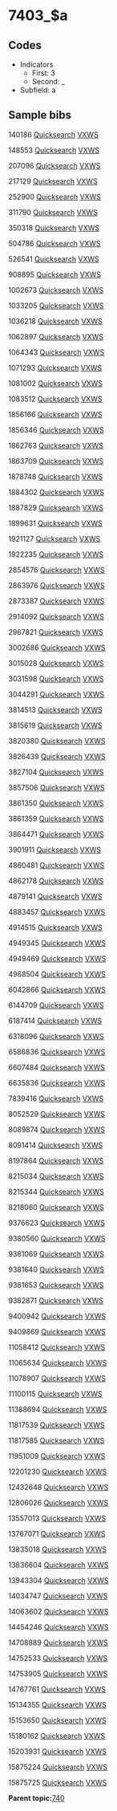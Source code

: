 # 7403\_$a

## Codes

-   Indicators
    -   First: 3
    -   Second: \_
-   Subfield: a

## Sample bibs

140186 [Quicksearch](https://search.library.yale.edu/catalog/140186) [VXWS](http://prodorbis.library.yale.edu:7014/vxws/GetHoldingsService?bibId=140186)

148553 [Quicksearch](https://search.library.yale.edu/catalog/148553) [VXWS](http://prodorbis.library.yale.edu:7014/vxws/GetHoldingsService?bibId=148553)

207096 [Quicksearch](https://search.library.yale.edu/catalog/207096) [VXWS](http://prodorbis.library.yale.edu:7014/vxws/GetHoldingsService?bibId=207096)

217129 [Quicksearch](https://search.library.yale.edu/catalog/217129) [VXWS](http://prodorbis.library.yale.edu:7014/vxws/GetHoldingsService?bibId=217129)

252900 [Quicksearch](https://search.library.yale.edu/catalog/252900) [VXWS](http://prodorbis.library.yale.edu:7014/vxws/GetHoldingsService?bibId=252900)

311790 [Quicksearch](https://search.library.yale.edu/catalog/311790) [VXWS](http://prodorbis.library.yale.edu:7014/vxws/GetHoldingsService?bibId=311790)

350318 [Quicksearch](https://search.library.yale.edu/catalog/350318) [VXWS](http://prodorbis.library.yale.edu:7014/vxws/GetHoldingsService?bibId=350318)

504786 [Quicksearch](https://search.library.yale.edu/catalog/504786) [VXWS](http://prodorbis.library.yale.edu:7014/vxws/GetHoldingsService?bibId=504786)

526541 [Quicksearch](https://search.library.yale.edu/catalog/526541) [VXWS](http://prodorbis.library.yale.edu:7014/vxws/GetHoldingsService?bibId=526541)

908895 [Quicksearch](https://search.library.yale.edu/catalog/908895) [VXWS](http://prodorbis.library.yale.edu:7014/vxws/GetHoldingsService?bibId=908895)

1002673 [Quicksearch](https://search.library.yale.edu/catalog/1002673) [VXWS](http://prodorbis.library.yale.edu:7014/vxws/GetHoldingsService?bibId=1002673)

1033205 [Quicksearch](https://search.library.yale.edu/catalog/1033205) [VXWS](http://prodorbis.library.yale.edu:7014/vxws/GetHoldingsService?bibId=1033205)

1036218 [Quicksearch](https://search.library.yale.edu/catalog/1036218) [VXWS](http://prodorbis.library.yale.edu:7014/vxws/GetHoldingsService?bibId=1036218)

1062897 [Quicksearch](https://search.library.yale.edu/catalog/1062897) [VXWS](http://prodorbis.library.yale.edu:7014/vxws/GetHoldingsService?bibId=1062897)

1064343 [Quicksearch](https://search.library.yale.edu/catalog/1064343) [VXWS](http://prodorbis.library.yale.edu:7014/vxws/GetHoldingsService?bibId=1064343)

1071293 [Quicksearch](https://search.library.yale.edu/catalog/1071293) [VXWS](http://prodorbis.library.yale.edu:7014/vxws/GetHoldingsService?bibId=1071293)

1081002 [Quicksearch](https://search.library.yale.edu/catalog/1081002) [VXWS](http://prodorbis.library.yale.edu:7014/vxws/GetHoldingsService?bibId=1081002)

1083512 [Quicksearch](https://search.library.yale.edu/catalog/1083512) [VXWS](http://prodorbis.library.yale.edu:7014/vxws/GetHoldingsService?bibId=1083512)

1856166 [Quicksearch](https://search.library.yale.edu/catalog/1856166) [VXWS](http://prodorbis.library.yale.edu:7014/vxws/GetHoldingsService?bibId=1856166)

1856346 [Quicksearch](https://search.library.yale.edu/catalog/1856346) [VXWS](http://prodorbis.library.yale.edu:7014/vxws/GetHoldingsService?bibId=1856346)

1862763 [Quicksearch](https://search.library.yale.edu/catalog/1862763) [VXWS](http://prodorbis.library.yale.edu:7014/vxws/GetHoldingsService?bibId=1862763)

1863709 [Quicksearch](https://search.library.yale.edu/catalog/1863709) [VXWS](http://prodorbis.library.yale.edu:7014/vxws/GetHoldingsService?bibId=1863709)

1878748 [Quicksearch](https://search.library.yale.edu/catalog/1878748) [VXWS](http://prodorbis.library.yale.edu:7014/vxws/GetHoldingsService?bibId=1878748)

1884302 [Quicksearch](https://search.library.yale.edu/catalog/1884302) [VXWS](http://prodorbis.library.yale.edu:7014/vxws/GetHoldingsService?bibId=1884302)

1887829 [Quicksearch](https://search.library.yale.edu/catalog/1887829) [VXWS](http://prodorbis.library.yale.edu:7014/vxws/GetHoldingsService?bibId=1887829)

1899631 [Quicksearch](https://search.library.yale.edu/catalog/1899631) [VXWS](http://prodorbis.library.yale.edu:7014/vxws/GetHoldingsService?bibId=1899631)

1921127 [Quicksearch](https://search.library.yale.edu/catalog/1921127) [VXWS](http://prodorbis.library.yale.edu:7014/vxws/GetHoldingsService?bibId=1921127)

1922235 [Quicksearch](https://search.library.yale.edu/catalog/1922235) [VXWS](http://prodorbis.library.yale.edu:7014/vxws/GetHoldingsService?bibId=1922235)

2854576 [Quicksearch](https://search.library.yale.edu/catalog/2854576) [VXWS](http://prodorbis.library.yale.edu:7014/vxws/GetHoldingsService?bibId=2854576)

2863976 [Quicksearch](https://search.library.yale.edu/catalog/2863976) [VXWS](http://prodorbis.library.yale.edu:7014/vxws/GetHoldingsService?bibId=2863976)

2873387 [Quicksearch](https://search.library.yale.edu/catalog/2873387) [VXWS](http://prodorbis.library.yale.edu:7014/vxws/GetHoldingsService?bibId=2873387)

2914092 [Quicksearch](https://search.library.yale.edu/catalog/2914092) [VXWS](http://prodorbis.library.yale.edu:7014/vxws/GetHoldingsService?bibId=2914092)

2967821 [Quicksearch](https://search.library.yale.edu/catalog/2967821) [VXWS](http://prodorbis.library.yale.edu:7014/vxws/GetHoldingsService?bibId=2967821)

3002686 [Quicksearch](https://search.library.yale.edu/catalog/3002686) [VXWS](http://prodorbis.library.yale.edu:7014/vxws/GetHoldingsService?bibId=3002686)

3015028 [Quicksearch](https://search.library.yale.edu/catalog/3015028) [VXWS](http://prodorbis.library.yale.edu:7014/vxws/GetHoldingsService?bibId=3015028)

3031598 [Quicksearch](https://search.library.yale.edu/catalog/3031598) [VXWS](http://prodorbis.library.yale.edu:7014/vxws/GetHoldingsService?bibId=3031598)

3044291 [Quicksearch](https://search.library.yale.edu/catalog/3044291) [VXWS](http://prodorbis.library.yale.edu:7014/vxws/GetHoldingsService?bibId=3044291)

3814513 [Quicksearch](https://search.library.yale.edu/catalog/3814513) [VXWS](http://prodorbis.library.yale.edu:7014/vxws/GetHoldingsService?bibId=3814513)

3815619 [Quicksearch](https://search.library.yale.edu/catalog/3815619) [VXWS](http://prodorbis.library.yale.edu:7014/vxws/GetHoldingsService?bibId=3815619)

3820380 [Quicksearch](https://search.library.yale.edu/catalog/3820380) [VXWS](http://prodorbis.library.yale.edu:7014/vxws/GetHoldingsService?bibId=3820380)

3826439 [Quicksearch](https://search.library.yale.edu/catalog/3826439) [VXWS](http://prodorbis.library.yale.edu:7014/vxws/GetHoldingsService?bibId=3826439)

3827104 [Quicksearch](https://search.library.yale.edu/catalog/3827104) [VXWS](http://prodorbis.library.yale.edu:7014/vxws/GetHoldingsService?bibId=3827104)

3857506 [Quicksearch](https://search.library.yale.edu/catalog/3857506) [VXWS](http://prodorbis.library.yale.edu:7014/vxws/GetHoldingsService?bibId=3857506)

3861350 [Quicksearch](https://search.library.yale.edu/catalog/3861350) [VXWS](http://prodorbis.library.yale.edu:7014/vxws/GetHoldingsService?bibId=3861350)

3861359 [Quicksearch](https://search.library.yale.edu/catalog/3861359) [VXWS](http://prodorbis.library.yale.edu:7014/vxws/GetHoldingsService?bibId=3861359)

3864471 [Quicksearch](https://search.library.yale.edu/catalog/3864471) [VXWS](http://prodorbis.library.yale.edu:7014/vxws/GetHoldingsService?bibId=3864471)

3901911 [Quicksearch](https://search.library.yale.edu/catalog/3901911) [VXWS](http://prodorbis.library.yale.edu:7014/vxws/GetHoldingsService?bibId=3901911)

4860481 [Quicksearch](https://search.library.yale.edu/catalog/4860481) [VXWS](http://prodorbis.library.yale.edu:7014/vxws/GetHoldingsService?bibId=4860481)

4862178 [Quicksearch](https://search.library.yale.edu/catalog/4862178) [VXWS](http://prodorbis.library.yale.edu:7014/vxws/GetHoldingsService?bibId=4862178)

4879141 [Quicksearch](https://search.library.yale.edu/catalog/4879141) [VXWS](http://prodorbis.library.yale.edu:7014/vxws/GetHoldingsService?bibId=4879141)

4883457 [Quicksearch](https://search.library.yale.edu/catalog/4883457) [VXWS](http://prodorbis.library.yale.edu:7014/vxws/GetHoldingsService?bibId=4883457)

4914515 [Quicksearch](https://search.library.yale.edu/catalog/4914515) [VXWS](http://prodorbis.library.yale.edu:7014/vxws/GetHoldingsService?bibId=4914515)

4949345 [Quicksearch](https://search.library.yale.edu/catalog/4949345) [VXWS](http://prodorbis.library.yale.edu:7014/vxws/GetHoldingsService?bibId=4949345)

4949469 [Quicksearch](https://search.library.yale.edu/catalog/4949469) [VXWS](http://prodorbis.library.yale.edu:7014/vxws/GetHoldingsService?bibId=4949469)

4968504 [Quicksearch](https://search.library.yale.edu/catalog/4968504) [VXWS](http://prodorbis.library.yale.edu:7014/vxws/GetHoldingsService?bibId=4968504)

6042866 [Quicksearch](https://search.library.yale.edu/catalog/6042866) [VXWS](http://prodorbis.library.yale.edu:7014/vxws/GetHoldingsService?bibId=6042866)

6144709 [Quicksearch](https://search.library.yale.edu/catalog/6144709) [VXWS](http://prodorbis.library.yale.edu:7014/vxws/GetHoldingsService?bibId=6144709)

6187414 [Quicksearch](https://search.library.yale.edu/catalog/6187414) [VXWS](http://prodorbis.library.yale.edu:7014/vxws/GetHoldingsService?bibId=6187414)

6318096 [Quicksearch](https://search.library.yale.edu/catalog/6318096) [VXWS](http://prodorbis.library.yale.edu:7014/vxws/GetHoldingsService?bibId=6318096)

6586836 [Quicksearch](https://search.library.yale.edu/catalog/6586836) [VXWS](http://prodorbis.library.yale.edu:7014/vxws/GetHoldingsService?bibId=6586836)

6607484 [Quicksearch](https://search.library.yale.edu/catalog/6607484) [VXWS](http://prodorbis.library.yale.edu:7014/vxws/GetHoldingsService?bibId=6607484)

6635836 [Quicksearch](https://search.library.yale.edu/catalog/6635836) [VXWS](http://prodorbis.library.yale.edu:7014/vxws/GetHoldingsService?bibId=6635836)

7839416 [Quicksearch](https://search.library.yale.edu/catalog/7839416) [VXWS](http://prodorbis.library.yale.edu:7014/vxws/GetHoldingsService?bibId=7839416)

8052529 [Quicksearch](https://search.library.yale.edu/catalog/8052529) [VXWS](http://prodorbis.library.yale.edu:7014/vxws/GetHoldingsService?bibId=8052529)

8089874 [Quicksearch](https://search.library.yale.edu/catalog/8089874) [VXWS](http://prodorbis.library.yale.edu:7014/vxws/GetHoldingsService?bibId=8089874)

8091414 [Quicksearch](https://search.library.yale.edu/catalog/8091414) [VXWS](http://prodorbis.library.yale.edu:7014/vxws/GetHoldingsService?bibId=8091414)

8197864 [Quicksearch](https://search.library.yale.edu/catalog/8197864) [VXWS](http://prodorbis.library.yale.edu:7014/vxws/GetHoldingsService?bibId=8197864)

8215034 [Quicksearch](https://search.library.yale.edu/catalog/8215034) [VXWS](http://prodorbis.library.yale.edu:7014/vxws/GetHoldingsService?bibId=8215034)

8215344 [Quicksearch](https://search.library.yale.edu/catalog/8215344) [VXWS](http://prodorbis.library.yale.edu:7014/vxws/GetHoldingsService?bibId=8215344)

8218060 [Quicksearch](https://search.library.yale.edu/catalog/8218060) [VXWS](http://prodorbis.library.yale.edu:7014/vxws/GetHoldingsService?bibId=8218060)

9376623 [Quicksearch](https://search.library.yale.edu/catalog/9376623) [VXWS](http://prodorbis.library.yale.edu:7014/vxws/GetHoldingsService?bibId=9376623)

9380560 [Quicksearch](https://search.library.yale.edu/catalog/9380560) [VXWS](http://prodorbis.library.yale.edu:7014/vxws/GetHoldingsService?bibId=9380560)

9381069 [Quicksearch](https://search.library.yale.edu/catalog/9381069) [VXWS](http://prodorbis.library.yale.edu:7014/vxws/GetHoldingsService?bibId=9381069)

9381640 [Quicksearch](https://search.library.yale.edu/catalog/9381640) [VXWS](http://prodorbis.library.yale.edu:7014/vxws/GetHoldingsService?bibId=9381640)

9381653 [Quicksearch](https://search.library.yale.edu/catalog/9381653) [VXWS](http://prodorbis.library.yale.edu:7014/vxws/GetHoldingsService?bibId=9381653)

9382871 [Quicksearch](https://search.library.yale.edu/catalog/9382871) [VXWS](http://prodorbis.library.yale.edu:7014/vxws/GetHoldingsService?bibId=9382871)

9400942 [Quicksearch](https://search.library.yale.edu/catalog/9400942) [VXWS](http://prodorbis.library.yale.edu:7014/vxws/GetHoldingsService?bibId=9400942)

9409869 [Quicksearch](https://search.library.yale.edu/catalog/9409869) [VXWS](http://prodorbis.library.yale.edu:7014/vxws/GetHoldingsService?bibId=9409869)

11058412 [Quicksearch](https://search.library.yale.edu/catalog/11058412) [VXWS](http://prodorbis.library.yale.edu:7014/vxws/GetHoldingsService?bibId=11058412)

11065634 [Quicksearch](https://search.library.yale.edu/catalog/11065634) [VXWS](http://prodorbis.library.yale.edu:7014/vxws/GetHoldingsService?bibId=11065634)

11078907 [Quicksearch](https://search.library.yale.edu/catalog/11078907) [VXWS](http://prodorbis.library.yale.edu:7014/vxws/GetHoldingsService?bibId=11078907)

11100115 [Quicksearch](https://search.library.yale.edu/catalog/11100115) [VXWS](http://prodorbis.library.yale.edu:7014/vxws/GetHoldingsService?bibId=11100115)

11388694 [Quicksearch](https://search.library.yale.edu/catalog/11388694) [VXWS](http://prodorbis.library.yale.edu:7014/vxws/GetHoldingsService?bibId=11388694)

11817539 [Quicksearch](https://search.library.yale.edu/catalog/11817539) [VXWS](http://prodorbis.library.yale.edu:7014/vxws/GetHoldingsService?bibId=11817539)

11817585 [Quicksearch](https://search.library.yale.edu/catalog/11817585) [VXWS](http://prodorbis.library.yale.edu:7014/vxws/GetHoldingsService?bibId=11817585)

11951009 [Quicksearch](https://search.library.yale.edu/catalog/11951009) [VXWS](http://prodorbis.library.yale.edu:7014/vxws/GetHoldingsService?bibId=11951009)

12201230 [Quicksearch](https://search.library.yale.edu/catalog/12201230) [VXWS](http://prodorbis.library.yale.edu:7014/vxws/GetHoldingsService?bibId=12201230)

12432648 [Quicksearch](https://search.library.yale.edu/catalog/12432648) [VXWS](http://prodorbis.library.yale.edu:7014/vxws/GetHoldingsService?bibId=12432648)

12806026 [Quicksearch](https://search.library.yale.edu/catalog/12806026) [VXWS](http://prodorbis.library.yale.edu:7014/vxws/GetHoldingsService?bibId=12806026)

13557013 [Quicksearch](https://search.library.yale.edu/catalog/13557013) [VXWS](http://prodorbis.library.yale.edu:7014/vxws/GetHoldingsService?bibId=13557013)

13767071 [Quicksearch](https://search.library.yale.edu/catalog/13767071) [VXWS](http://prodorbis.library.yale.edu:7014/vxws/GetHoldingsService?bibId=13767071)

13835018 [Quicksearch](https://search.library.yale.edu/catalog/13835018) [VXWS](http://prodorbis.library.yale.edu:7014/vxws/GetHoldingsService?bibId=13835018)

13836604 [Quicksearch](https://search.library.yale.edu/catalog/13836604) [VXWS](http://prodorbis.library.yale.edu:7014/vxws/GetHoldingsService?bibId=13836604)

13943304 [Quicksearch](https://search.library.yale.edu/catalog/13943304) [VXWS](http://prodorbis.library.yale.edu:7014/vxws/GetHoldingsService?bibId=13943304)

14034747 [Quicksearch](https://search.library.yale.edu/catalog/14034747) [VXWS](http://prodorbis.library.yale.edu:7014/vxws/GetHoldingsService?bibId=14034747)

14063602 [Quicksearch](https://search.library.yale.edu/catalog/14063602) [VXWS](http://prodorbis.library.yale.edu:7014/vxws/GetHoldingsService?bibId=14063602)

14454246 [Quicksearch](https://search.library.yale.edu/catalog/14454246) [VXWS](http://prodorbis.library.yale.edu:7014/vxws/GetHoldingsService?bibId=14454246)

14708889 [Quicksearch](https://search.library.yale.edu/catalog/14708889) [VXWS](http://prodorbis.library.yale.edu:7014/vxws/GetHoldingsService?bibId=14708889)

14752533 [Quicksearch](https://search.library.yale.edu/catalog/14752533) [VXWS](http://prodorbis.library.yale.edu:7014/vxws/GetHoldingsService?bibId=14752533)

14753905 [Quicksearch](https://search.library.yale.edu/catalog/14753905) [VXWS](http://prodorbis.library.yale.edu:7014/vxws/GetHoldingsService?bibId=14753905)

14767761 [Quicksearch](https://search.library.yale.edu/catalog/14767761) [VXWS](http://prodorbis.library.yale.edu:7014/vxws/GetHoldingsService?bibId=14767761)

15134355 [Quicksearch](https://search.library.yale.edu/catalog/15134355) [VXWS](http://prodorbis.library.yale.edu:7014/vxws/GetHoldingsService?bibId=15134355)

15153650 [Quicksearch](https://search.library.yale.edu/catalog/15153650) [VXWS](http://prodorbis.library.yale.edu:7014/vxws/GetHoldingsService?bibId=15153650)

15180162 [Quicksearch](https://search.library.yale.edu/catalog/15180162) [VXWS](http://prodorbis.library.yale.edu:7014/vxws/GetHoldingsService?bibId=15180162)

15203931 [Quicksearch](https://search.library.yale.edu/catalog/15203931) [VXWS](http://prodorbis.library.yale.edu:7014/vxws/GetHoldingsService?bibId=15203931)

15875224 [Quicksearch](https://search.library.yale.edu/catalog/15875224) [VXWS](http://prodorbis.library.yale.edu:7014/vxws/GetHoldingsService?bibId=15875224)

15875725 [Quicksearch](https://search.library.yale.edu/catalog/15875725) [VXWS](http://prodorbis.library.yale.edu:7014/vxws/GetHoldingsService?bibId=15875725)

**Parent topic:**[740](../../tags/740/740.md)

